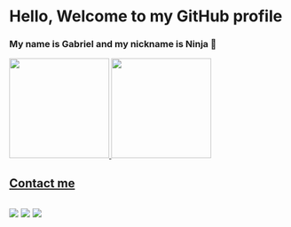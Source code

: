 # Hello, Welcome to my GitHub profile
### My name is Gabriel and my nickname is Ninja 🥷

<div>
  <div>
    <a href="https://github.com/Ninjaalpha01">
    <img height="180em" src="https://github-readme-stats.vercel.app/api/top-langs/?username=Ninjaalpha01&layout=compact&langs_count=7&theme=dracula"/>
    <img height="180em" src="https://github-readme-stats.vercel.app/api?username=Ninjaalpha01&show_icons=true&theme=dracula&include_all_commits=true&count_private=true"/>
  <div>
  <h2>Contact me<h2>
  <div>
    <a href="https://instagram.com/gabriel.martinso" target="_blank"><img src="https://img.shields.io/badge/-Instagram-%23E4405F?style=for-the-badge&logo=instagram&logoColor=white" target="_blank"></a>
    <a href = "mailto:gabriel.leomartins231@gmail.com"><img src="https://img.shields.io/badge/Gmail-D14836?style=for-the-badge&logo=gmail&logoColor=white" target="_blank"></a>
    <a href="https://www.linkedin.com/in/gabriel-oliveira-b18b98195/" target="_blank"><img src="https://img.shields.io/badge/-LinkedIn-%230077B5?style=for-the-badge&logo=linkedin&logoColor=white" target="_blank"></a>   
  </div>
</div>
